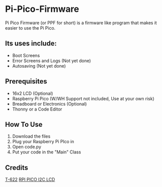 # Pi-Pico-Firmware
Pi Pico Firmware (or PPF for short) is a firmware like program that makes it easier to use the Pi Pico.

## Its uses include:
- Boot Screens
- Error Screens and Logs (Not yet done)
- Autosaving (Not yet done)

## Prerequisites
- 16x2 LCD (Optional)
- Raspberry Pi Pico (W/WH Support not included, Use at your own risk)
- Breadboard or Electronics (Optional)
- Thonny or a Code Editor

## How To Use
1. Download the files
2. Plug your Raspberry Pi PIco in
3. Open code.py
4. Put your code in the "Main" Class

## Credits
[T-622](https://github.com/T-622) [RPI PICO I2C LCD](https://github.com/T-622/RPI-PICO-I2C-LCD/)
